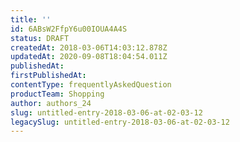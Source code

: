 ```yaml
---
title: ''
id: 6ABsW2FfpY6u00IOUA4A4S
status: DRAFT
createdAt: 2018-03-06T14:03:12.878Z
updatedAt: 2020-09-08T18:04:54.011Z
publishedAt: 
firstPublishedAt: 
contentType: frequentlyAskedQuestion
productTeam: Shopping
author: authors_24
slug: untitled-entry-2018-03-06-at-02-03-12
legacySlug: untitled-entry-2018-03-06-at-02-03-12
---
```



